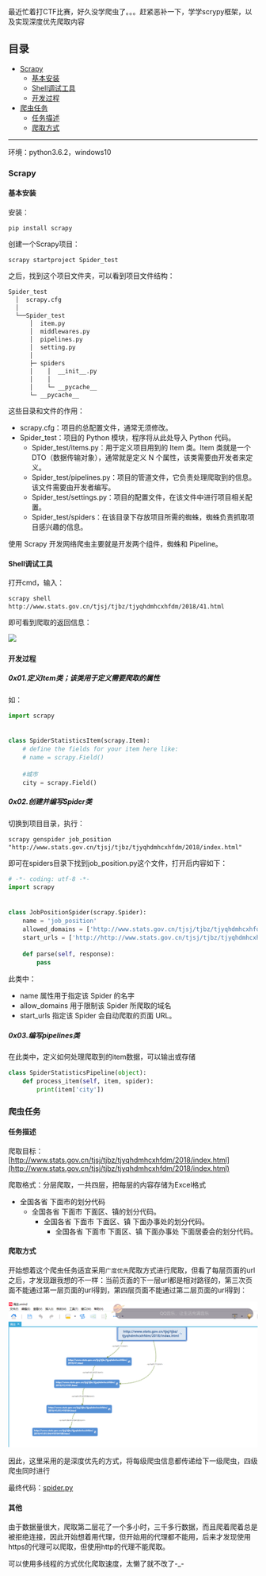 最近忙着打CTF比赛，好久没学爬虫了。。。赶紧恶补一下，学学scrypy框架，以及实现深度优先爬取内容

## 目录
- [Scrapy](#scrapy)
	- [基本安装](#基本安装) 
	- [Shell调试工具](#Shell调试工具)
	- [开发过程](#开发过程)
- [爬虫任务](#爬虫任务)
	- [任务描述](#任务描述)
	- [爬取方式](#爬取方式)

---

环境：python3.6.2，windows10

### Scrapy
#### 基本安装
安装：

	pip install scrapy

创建一个Scrapy项目：

	scrapy startproject Spider_test

之后，找到这个项目文件夹，可以看到项目文件结构：

	Spider_test
	  │  scrapy.cfg
	  │
	  └──Spider_test
	      │  item.py
	      │  middlewares.py
	      │  pipelines.py
	      │  setting.py
	      │
	      ├─ spiders
	      │    │  __init__.py
	      │    │
	      │    └─ __pycache__
	      └─ __pycache__



这些目录和文件的作用：

- scrapy.cfg：项目的总配置文件，通常无须修改。
- Spider_test：项目的 Python 模块，程序将从此处导入 Python 代码。
	- Spider_test/items.py：用于定义项目用到的 Item 类。Item 类就是一个 DTO（数据传输对象），通常就是定义 N 个属性，该类需要由开发者来定义。
	- Spider_test/pipelines.py：项目的管道文件，它负责处理爬取到的信息。该文件需要由开发者编写。
	- Spider_test/settings.py：项目的配置文件，在该文件中进行项目相关配置。
	- Spider_test/spiders：在该目录下存放项目所需的蜘蛛，蜘蛛负责抓取项目感兴趣的信息。

使用 Scrapy 开发网络爬虫主要就是开发两个组件，蜘蛛和 Pipeline。


#### Shell调试工具
打开cmd，输入：

    scrapy shell http://www.stats.gov.cn/tjsj/tjbz/tjyqhdmhcxhfdm/2018/41.html

即可看到爬取的返回信息：

![](https://i.imgur.com/maXZyiZ.png)

#### 开发过程
##### 0x01.定义Item类；该类用于定义需要爬取的属性
如：

``` python
import scrapy


class SpiderStatisticsItem(scrapy.Item):
    # define the fields for your item here like:
    # name = scrapy.Field()

    #城市
    city = scrapy.Field()

```

##### 0x02.创建并编写Spider类

切换到项目目录，执行：

	scrapy genspider job_position "http://www.stats.gov.cn/tjsj/tjbz/tjyqhdmhcxhfdm/2018/index.html"

即可在spiders目录下找到job_position.py这个文件，打开后内容如下：

``` python
# -*- coding: utf-8 -*-
import scrapy


class JobPositionSpider(scrapy.Spider):
    name = 'job_position'
    allowed_domains = ['http://www.stats.gov.cn/tjsj/tjbz/tjyqhdmhcxhfdm/2018/index.html']
    start_urls = ['http://http://www.stats.gov.cn/tjsj/tjbz/tjyqhdmhcxhfdm/2018/index.html/']

    def parse(self, response):
        pass

```    

此类中：

- name 属性用于指定该 Spider 的名字
- allow_domains 用于限制该 Spider 所爬取的域名
- start_urls 指定该 Spider 会自动爬取的页面 URL。

##### 0x03.编写pipelines类

在此类中，定义如何处理爬取到的item数据，可以输出或存储

``` python
class SpiderStatisticsPipeline(object):
    def process_item(self, item, spider):
        print(item['city'])

```



### 爬虫任务

#### 任务描述
爬取目标：[http://www.stats.gov.cn/tjsj/tjbz/tjyqhdmhcxhfdm/2018/index.html](http://www.stats.gov.cn/tjsj/tjbz/tjyqhdmhcxhfdm/2018/index.html)

爬取格式：分层爬取，一共四层，把每层的内容存储为Excel格式

- 全国各省  下面市的划分代码
	- 全国各省  下面市 下面区、镇的划分代码。
		- 全国各省  下面市 下面区、镇 下面办事处的划分代码。
			- 全国各省  下面市 下面区、镇 下面办事处 下面居委会的划分代码。


#### 爬取方式

开始想着这个爬虫任务适宜采用`广度优先`爬取方式进行爬取，但看了每层页面的url之后，才发现跟我想的不一样：当前页面的下一层url都是相对路径的，第三次页面不能通过第一层页面的url得到，第四层页面不能通过第二层页面的url得到：

![](a.png)

因此，这里采用的是深度优先的方式，将每级爬虫信息都传递给下一级爬虫，四级爬虫同时进行

最终代码：[spider.py](spider.py)

#### 其他
由于数据量很大，爬取第二层花了一个多小时，三千多行数据，而且爬着爬着总是被拒绝连接，因此开始想着用代理，但开始用的代理都不能用，后来才发现使用https的代理可以爬取，但使用http的代理不能爬取。

可以使用多线程的方式优化爬取速度，太懒了就不改了-_-

